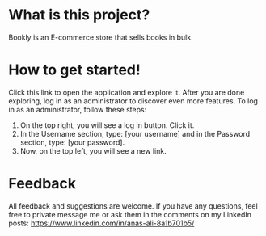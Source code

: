 #   What is this project?

Bookly is an E-commerce store that sells books in bulk.



#   How to get started!

Click this link to open the application and explore it. After you are done exploring, log in as an administrator to discover even more features. To log in as an administrator, follow these steps:

1. On the top right, you will see a log in button. Click it.
2. In the Username section, type: [your username] and in the Password section, type: [your password].
3. Now, on the top left, you will see a new link.


# Feedback
All feedback and suggestions are welcome. If you have any questions, feel free to private message me or ask them in the comments on my LinkedIn posts: https://www.linkedin.com/in/anas-ali-8a1b701b5/
